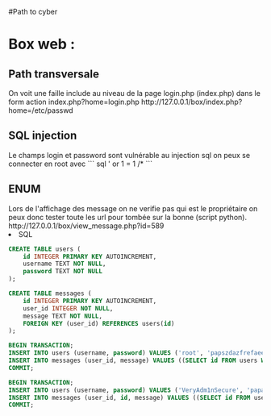 
#Path to cyber 

<h1>Box web :</h1>
<h2>Path transversale</h2>
On voit une faille include au niveau de la page login.php (index.php) dans le form action index.php?home=login.php
http://127.0.0.1/box/index.php?home=/etc/passwd

<h2>SQL injection</h2>
Le champs login et password sont vulnérable au injection sql on peux se connecter en root avec
``` sql
' or 1 = 1 /*
```

<h2>ENUM</h2>
Lors de l'affichage des message on ne verifie pas qui est le propriétaire on peux donc tester toute les url pour tombée sur la bonne (script python).
http://127.0.0.1/box/view_message.php?id=589

<li>SQL</li>

``` sql
CREATE TABLE users (
    id INTEGER PRIMARY KEY AUTOINCREMENT,
    username TEXT NOT NULL,
    password TEXT NOT NULL
);

CREATE TABLE messages (
    id INTEGER PRIMARY KEY AUTOINCREMENT,
    user_id INTEGER NOT NULL,
    message TEXT NOT NULL,
    FOREIGN KEY (user_id) REFERENCES users(id)
);

BEGIN TRANSACTION;
INSERT INTO users (username, password) VALUES ('root', 'papszdazfrefaeef');
INSERT INTO messages (user_id, message) VALUES ((SELECT id FROM users WHERE username = 'root'), 'FLAG IS SECRET');
COMMIT;

BEGIN TRANSACTION;
INSERT INTO users (username, password) VALUES ('VeryAdm1nSecure', 'papadazdaizod');
INSERT INTO messages (user_id, id, message) VALUES ((SELECT id FROM users WHERE username = 'admin'), 589,'superFlag');
COMMIT;

```
